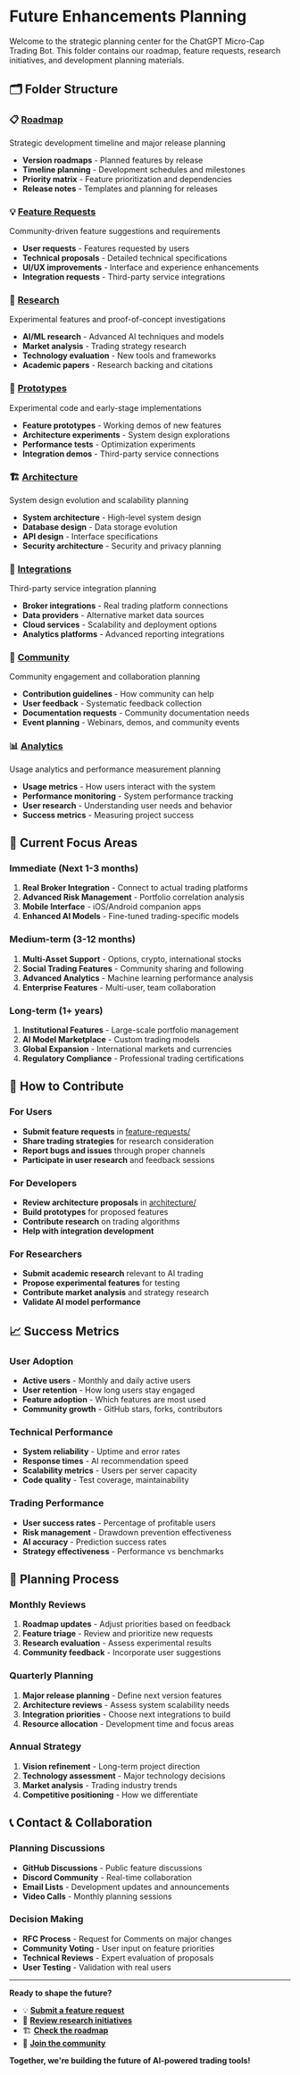 # Future Enhancements Planning

Welcome to the strategic planning center for the ChatGPT Micro-Cap Trading Bot. This folder contains our roadmap, feature requests, research initiatives, and development planning materials.

## 🗂️ Folder Structure

### 📋 [Roadmap](roadmap/)
Strategic development timeline and major release planning
- **Version roadmaps** - Planned features by release
- **Timeline planning** - Development schedules and milestones  
- **Priority matrix** - Feature prioritization and dependencies
- **Release notes** - Templates and planning for releases

### 💡 [Feature Requests](feature-requests/)
Community-driven feature suggestions and requirements
- **User requests** - Features requested by users
- **Technical proposals** - Detailed technical specifications
- **UI/UX improvements** - Interface and experience enhancements
- **Integration requests** - Third-party service integrations

### 🔬 [Research](research/)
Experimental features and proof-of-concept investigations
- **AI/ML research** - Advanced AI techniques and models
- **Market analysis** - Trading strategy research
- **Technology evaluation** - New tools and frameworks
- **Academic papers** - Research backing and citations

### 🧪 [Prototypes](prototypes/)
Experimental code and early-stage implementations
- **Feature prototypes** - Working demos of new features
- **Architecture experiments** - System design explorations
- **Performance tests** - Optimization experiments
- **Integration demos** - Third-party service connections

### 🏗️ [Architecture](architecture/)
System design evolution and scalability planning
- **System architecture** - High-level system design
- **Database design** - Data storage evolution
- **API design** - Interface specifications
- **Security architecture** - Security and privacy planning

### 🔗 [Integrations](integrations/)
Third-party service integration planning
- **Broker integrations** - Real trading platform connections
- **Data providers** - Alternative market data sources
- **Cloud services** - Scalability and deployment options
- **Analytics platforms** - Advanced reporting integrations

### 👥 [Community](community/)
Community engagement and collaboration planning
- **Contribution guidelines** - How community can help
- **User feedback** - Systematic feedback collection
- **Documentation requests** - Community documentation needs
- **Event planning** - Webinars, demos, and community events

### 📊 [Analytics](analytics/)
Usage analytics and performance measurement planning
- **Usage metrics** - How users interact with the system
- **Performance monitoring** - System performance tracking
- **User research** - Understanding user needs and behavior
- **Success metrics** - Measuring project success

## 🎯 Current Focus Areas

### Immediate (Next 1-3 months)
1. **Real Broker Integration** - Connect to actual trading platforms
2. **Advanced Risk Management** - Portfolio correlation analysis
3. **Mobile Interface** - iOS/Android companion apps
4. **Enhanced AI Models** - Fine-tuned trading-specific models

### Medium-term (3-12 months)
1. **Multi-Asset Support** - Options, crypto, international stocks
2. **Social Trading Features** - Community sharing and following
3. **Advanced Analytics** - Machine learning performance analysis
4. **Enterprise Features** - Multi-user, team collaboration

### Long-term (1+ years)
1. **Institutional Features** - Large-scale portfolio management
2. **AI Model Marketplace** - Custom trading models
3. **Global Expansion** - International markets and currencies
4. **Regulatory Compliance** - Professional trading certifications

## 🚀 How to Contribute

### For Users
- **Submit feature requests** in [feature-requests/](feature-requests/)
- **Share trading strategies** for research consideration
- **Report bugs and issues** through proper channels
- **Participate in user research** and feedback sessions

### For Developers
- **Review architecture proposals** in [architecture/](architecture/)
- **Build prototypes** for proposed features
- **Contribute research** on trading algorithms
- **Help with integration development**

### For Researchers
- **Submit academic research** relevant to AI trading
- **Propose experimental features** for testing
- **Contribute market analysis** and strategy research
- **Validate AI model performance**

## 📈 Success Metrics

### User Adoption
- **Active users** - Monthly and daily active users
- **User retention** - How long users stay engaged
- **Feature adoption** - Which features are most used
- **Community growth** - GitHub stars, forks, contributors

### Technical Performance
- **System reliability** - Uptime and error rates
- **Response times** - AI recommendation speed
- **Scalability metrics** - Users per server capacity
- **Code quality** - Test coverage, maintainability

### Trading Performance
- **User success rates** - Percentage of profitable users
- **Risk management** - Drawdown prevention effectiveness
- **AI accuracy** - Prediction success rates
- **Strategy effectiveness** - Performance vs benchmarks

## 🔄 Planning Process

### Monthly Reviews
1. **Roadmap updates** - Adjust priorities based on feedback
2. **Feature triage** - Review and prioritize new requests
3. **Research evaluation** - Assess experimental results
4. **Community feedback** - Incorporate user suggestions

### Quarterly Planning
1. **Major release planning** - Define next version features
2. **Architecture reviews** - Assess system scalability needs
3. **Integration priorities** - Choose next integrations to build
4. **Resource allocation** - Development time and focus areas

### Annual Strategy
1. **Vision refinement** - Long-term project direction
2. **Technology assessment** - Major technology decisions
3. **Market analysis** - Trading industry trends
4. **Competitive positioning** - How we differentiate

## 📞 Contact & Collaboration

### Planning Discussions
- **GitHub Discussions** - Public feature discussions
- **Discord Community** - Real-time collaboration
- **Email Lists** - Development updates and announcements
- **Video Calls** - Monthly planning sessions

### Decision Making
- **RFC Process** - Request for Comments on major changes
- **Community Voting** - User input on feature priorities
- **Technical Reviews** - Expert evaluation of proposals
- **User Testing** - Validation with real users

---

**Ready to shape the future?** 
- 💡 **[Submit a feature request](feature-requests/)**
- 🔬 **[Review research initiatives](research/)**  
- 🏗️ **[Check the roadmap](roadmap/)**
- 👥 **[Join the community](community/)**

**Together, we're building the future of AI-powered trading tools!**